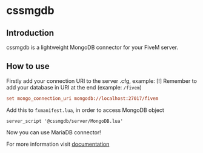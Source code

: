 # cssmgdb
## Introduction
cssmgdb is a lightweight MongoDB connector for your FiveM server.
## How to use
Firstly add your connection URI to the server .cfg, example:
[!] Remember to add your database in URI at the end (example: `/fivem`)
```cfg
set mongo_connection_uri mongodb://localhost:27017/fivem
```

Add this to `fxmanifest.lua`, in order to access MongoDB object
```
server_script '@cssmgdb/server/MongoDB.lua'
```
Now you can use MariaDB connector!

For more information visit [documentation](https://docs.csskrouble.me/)
